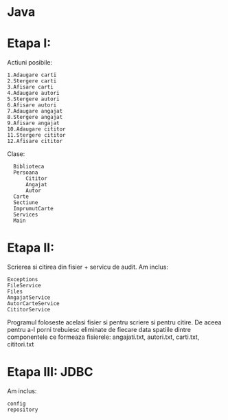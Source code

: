 # Java

# Etapa I:
Actiuni posibile:

    1.Adaugare carti
    2.Stergere carti
    3.Afisare carti
    4.Adaugare autori
    5.Stergere autori
    6.Afisare autori
    7.Adaugare angajat
    8.Stergere angajat
    9.Afisare angajat
    10.Adaugare cititor
    11.Stergere cititor 
    12.Afisare cititor

Clase:
      
	  Biblioteca
      Persoana
          Cititor
          Angajat
          Autor
      Carte
      Sectiune
      ImprumutCarte
      Services
      Main
      
   
   
# Etapa II:
Scrierea si citirea din fisier + servicu de audit. Am inclus:

	Exceptions
	FileService
	Files
	AngajatService
	AutorCarteService
	CititorService
	
Programul foloseste acelasi fisier si pentru scriere si pentru citire.
De aceea pentru a-l porni trebuiesc eliminate de fiecare data spatiile dintre componentele ce formeaza fisierele: angajati.txt, autori.txt, carti.txt, cititori.txt
	
	
	
# Etapa III: JDBC
Am inclus:
	
	config
	repository
          
    



